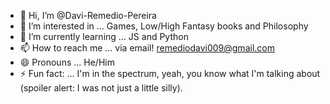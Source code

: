 - 👋 Hi, I’m @Davi-Remedio-Pereira
- 👀 I’m interested in ... Games, Low/High Fantasy books and Philosophy
- 🌱 I’m currently learning ... JS and Python
- 📫 How to reach me ... via email! remediodavi009@gmail.com
- 😄 Pronouns ... He/Him
- ⚡ Fun fact: ... I'm in the spectrum, yeah, you know what I'm talking about (spoiler alert: I was not just a little silly).

<!---
Davi-Remedio-Pereira/Davi-Remedio-Pereira is a ✨ special ✨ repository because its `README.md` (this file) appears on your GitHub profile.
You can click the Preview link to take a look at your changes.
--->
